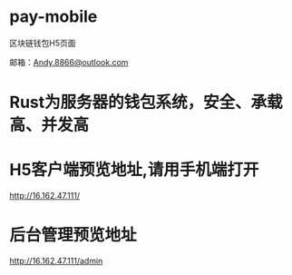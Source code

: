 # pay-mobile
区块链钱包H5页面

邮箱：Andy.8866@outlook.com

# Rust为服务器的钱包系统，安全、承载高、并发高

# H5客户端预览地址,请用手机端打开
http://16.162.47.111/

# 后台管理预览地址
http://16.162.47.111/admin
